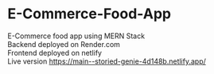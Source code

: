 # E-Commerce-Food-App
E-Commerce food app using MERN Stack                                                                                                                                                                                                                                                                                                           
Backend deployed on Render.com                                                                                                                                                
Frontend deployed on netlify                                                                                                                                                  
Live version https://main--storied-genie-4d148b.netlify.app/
